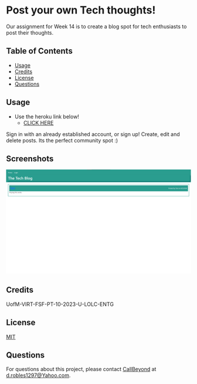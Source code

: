 
# Post your own Tech thoughts!

Our assignment for Week 14 is to create a blog spot for tech enthusiasts to post their thoughts.

## Table of Contents

- [Usage](#usage)
- [Credits](#credits)
- [License](https://choosealicense.com/licenses/mit/)
- [Questions](#questions)
## Usage
- Use the heroku link below!
    - [CLICK HERE](https://techblogthoughts-5023046c8d69.herokuapp.com/)

Sign in with an already established account, or sign up! Create, edit and delete posts. Its the perfect community spot :)



## Screenshots

![App Screenshot](./Assets/main.png)

## Credits

UofM-VIRT-FSF-PT-10-2023-U-LOLC-ENTG
## License

[MIT](https://choosealicense.com/licenses/mit/)

## Questions

For questions about this project, please contact [CallBeyond](https://github.com/CallBeyond) at d.robles1297@Yahoo.com.